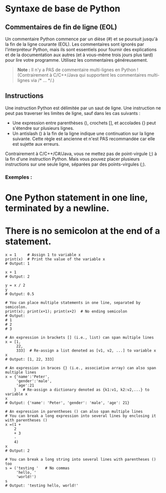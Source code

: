 # Syntaxe de base de Python

## Commentaires de fin de ligne (EOL)

Un commentaire Python commence par un dièse (#) et se poursuit jusqu'à la fin de la ligne courante (EOL). Les commentaires sont ignorés par l'interpréteur Python, mais ils sont essentiels pour fournir des explications et de la documentation aux autres (et à vous-même trois jours plus tard) pour lire votre programme. Utilisez les commentaires généreusement.

> **Note :** Il n'y a PAS de commentaire multi-lignes en Python ! (Contrairement à C/C++/Java qui supportent les commentaires multi-lignes via /* ... */.)

## Instructions

Une instruction Python est délimitée par un saut de ligne. Une instruction ne peut pas traverser les limites de ligne, sauf dans les cas suivants :

- Une expression entre parenthèses (), crochets [], et accolades {} peut s'étendre sur plusieurs lignes.
- Un antislash (\) à la fin de la ligne indique une continuation sur la ligne suivante. Cette règle est ancienne et n'est PAS recommandée car elle est sujette aux erreurs.

Contrairement à C/C++/C#/Java, vous ne mettez pas de point-virgule (;) à la fin d'une instruction Python. Mais vous pouvez placer plusieurs instructions sur une seule ligne, séparées par des points-virgules (;).

### Exemples :

# One Python statement in one line, terminated by a newline.
# There is no semicolon at the end of a statement.
```
x = 1     # Assign 1 to variable x
print(x)  # Print the value of the variable x
# Output: 1

x + 1
# Output: 2

y = x / 2
y
# Output: 0.5

# You can place multiple statements in one line, separated by semicolon.
print(x); print(x+1); print(x+2)  # No ending semicolon
# Output:
# 1
# 2
# 3

# An expression in brackets [] (i.e., list) can span multiple lines
x = [1,
     22,
     333]  # Re-assign a list denoted as [v1, v2, ...] to variable x
x
# Output: [1, 22, 333]

# An expression in braces {} (i.e., associative array) can also span multiple lines
x = {'name':'Peter',
     'gender':'male',
     'age':21
    }   # Re-assign a dictionary denoted as {k1:v1, k2:v2,...} to variable x
x
# Output: {'name': 'Peter', 'gender': 'male', 'age': 21}

# An expression in parentheses () can also span multiple lines
# You can break a long expression into several lines by enclosing it with parentheses ()
x =(1 +
    2
    + 3
    -
    4)
x
# Output: 2

# You can break a long string into several lines with parentheses () too
s = ('testing '   # No commas
     'hello, '
     'world!')
s
# Output: 'testing hello, world!'
```